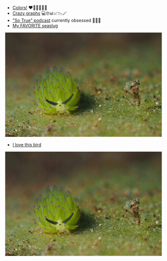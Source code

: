 - [Colors!](https://matplotlib.org/stable/gallery/color/named_colors.html) ❤️🍊🍋🍏💎🔮
- [Crazy graphs](https://www.pyqtgraph.org) 💻🤓📊📈📉🪄
- ["So True" podcast](https://www.youtube.com/@sooootruepod) currently obsessed 🥲💕✨
- [My FAVORITE seaslug](https://earthsky.org/earth/lifeform-of-the-week-leaf-sheep-sea-slug/)

![Alt.text](https://github.com/biddlebird/biddlebird/blob/main/Photos/sea_slug.jpeg)

- [I love this bird](https://www.audubon.org/news/bone-eating-bearded-vulture-reclaiming-europes-skies)

![Alt.text](https://github.com/biddlebird/biddlebird/blob/main/Photos/sea_slug.jpeg)


